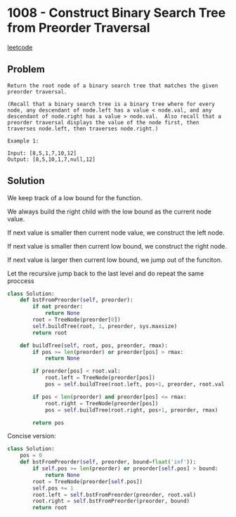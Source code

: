 # 1008 - Construct Binary Search Tree from Preorder Traversal

[leetcode](https://leetcode.com/problems/construct-binary-search-tree-from-preorder-traversal/)

## Problem

    Return the root node of a binary search tree that matches the given preorder traversal.
    
    (Recall that a binary search tree is a binary tree where for every node, any descendant of node.left has a value < node.val, and any descendant of node.right has a value > node.val.  Also recall that a preorder traversal displays the value of the node first, then traverses node.left, then traverses node.right.)
    
    Example 1:
    
    Input: [8,5,1,7,10,12]
    Output: [8,5,10,1,7,null,12]

## Solution

We keep track of a low bound for the function.

We always build the right child with the low bound as the current node value.

If next value is smaller then current node value, we construct the left node.

If next value is smaller then current low bound, we construct the right node.

If next value is larger then current low bound, we jump out of the funciton.

Let the recursive jump back to the last level and do repeat the same proccess

```python
class Solution:
    def bstFromPreorder(self, preorder):
        if not preorder:
            return None
        root = TreeNode(preorder[0])
        self.buildTree(root, 1, preorder, sys.maxsize)
        return root

    def buildTree(self, root, pos, preorder, rmax):
        if pos >= len(preorder) or preorder[pos] > rmax:
            return None

        if preorder[pos] < root.val:
            root.left = TreeNode(preorder[pos])
            pos = self.buildTree(root.left, pos+1, preorder, root.val - 1)

        if pos < len(preorder) and preorder[pos] <= rmax:
            root.right = TreeNode(preorder[pos])
            pos = self.buildTree(root.right, pos+1, preorder, rmax)

        return pos
```

Concise version:

```python
class Solution:
    pos = 0
    def bstFromPreorder(self, preorder, bound=float('inf')):
        if self.pos >= len(preorder) or preorder[self.pos] > bound:
            return None
        root = TreeNode(preorder[self.pos])
        self.pos += 1
        root.left = self.bstFromPreorder(preorder, root.val)
        root.right = self.bstFromPreorder(preorder, bound)
        return root
```
